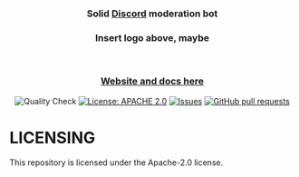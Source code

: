 <div align="center">
  <h3>
    Solid <a href="https://discord.com/">Discord</a> moderation bot
  </h3>
  <h3>
    Insert logo above, maybe
  </h3>

  <p align="center">
    <br />
    <h3>
      <strong>
        <a href="https://example.com/">Website and docs here</a>
      </strong>
    </h2>
  </p>  

  <p>
      <img src="https://github.com/didinele/AutoModerator/actions/workflows/quality.yml/badge.svg" alt="Quality Check">
      <a href="https://github.com/didinele/AutoModerator/blob/main/LICENSE"><img src="https://img.shields.io/badge/License-Apache%202.0-yellow.svg" alt="License: APACHE 2.0"></a>
      <a href="https://github.com/didinele/AutoModerator/issues"><img src="https://img.shields.io/github/issues-raw/didinele/AutoModerator.svg?maxAge=25000" alt="Issues"></a>
      <a href="https://github.com/didinele/AutoModerator/pulls"><img src="https://img.shields.io/github/issues-pr/didinele/AutoModerator.svg?style=flat" alt="GitHub pull requests"></a><br>
  </p>
</div>

# LICENSING

This repository is licensed under the Apache-2.0 license.

